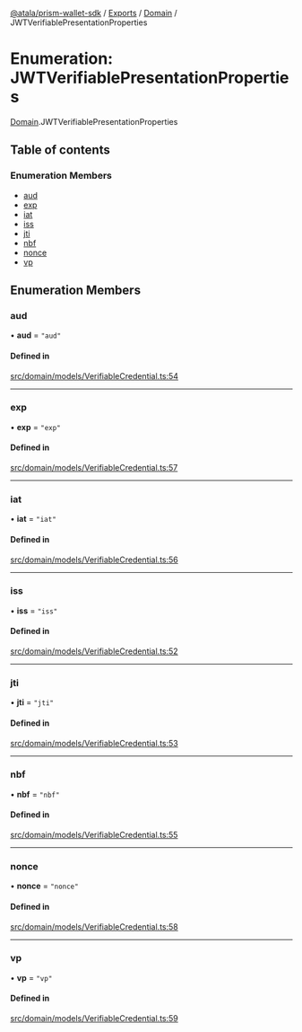[@atala/prism-wallet-sdk](../README.md) / [Exports](../modules.md) / [Domain](../modules/Domain.md) / JWTVerifiablePresentationProperties

# Enumeration: JWTVerifiablePresentationProperties

[Domain](../modules/Domain.md).JWTVerifiablePresentationProperties

## Table of contents

### Enumeration Members

- [aud](Domain.JWTVerifiablePresentationProperties.md#aud)
- [exp](Domain.JWTVerifiablePresentationProperties.md#exp)
- [iat](Domain.JWTVerifiablePresentationProperties.md#iat)
- [iss](Domain.JWTVerifiablePresentationProperties.md#iss)
- [jti](Domain.JWTVerifiablePresentationProperties.md#jti)
- [nbf](Domain.JWTVerifiablePresentationProperties.md#nbf)
- [nonce](Domain.JWTVerifiablePresentationProperties.md#nonce)
- [vp](Domain.JWTVerifiablePresentationProperties.md#vp)

## Enumeration Members

### aud

• **aud** = ``"aud"``

#### Defined in

[src/domain/models/VerifiableCredential.ts:54](https://github.com/input-output-hk/atala-prism-wallet-sdk-ts/blob/f8f2652/src/domain/models/VerifiableCredential.ts#L54)

___

### exp

• **exp** = ``"exp"``

#### Defined in

[src/domain/models/VerifiableCredential.ts:57](https://github.com/input-output-hk/atala-prism-wallet-sdk-ts/blob/f8f2652/src/domain/models/VerifiableCredential.ts#L57)

___

### iat

• **iat** = ``"iat"``

#### Defined in

[src/domain/models/VerifiableCredential.ts:56](https://github.com/input-output-hk/atala-prism-wallet-sdk-ts/blob/f8f2652/src/domain/models/VerifiableCredential.ts#L56)

___

### iss

• **iss** = ``"iss"``

#### Defined in

[src/domain/models/VerifiableCredential.ts:52](https://github.com/input-output-hk/atala-prism-wallet-sdk-ts/blob/f8f2652/src/domain/models/VerifiableCredential.ts#L52)

___

### jti

• **jti** = ``"jti"``

#### Defined in

[src/domain/models/VerifiableCredential.ts:53](https://github.com/input-output-hk/atala-prism-wallet-sdk-ts/blob/f8f2652/src/domain/models/VerifiableCredential.ts#L53)

___

### nbf

• **nbf** = ``"nbf"``

#### Defined in

[src/domain/models/VerifiableCredential.ts:55](https://github.com/input-output-hk/atala-prism-wallet-sdk-ts/blob/f8f2652/src/domain/models/VerifiableCredential.ts#L55)

___

### nonce

• **nonce** = ``"nonce"``

#### Defined in

[src/domain/models/VerifiableCredential.ts:58](https://github.com/input-output-hk/atala-prism-wallet-sdk-ts/blob/f8f2652/src/domain/models/VerifiableCredential.ts#L58)

___

### vp

• **vp** = ``"vp"``

#### Defined in

[src/domain/models/VerifiableCredential.ts:59](https://github.com/input-output-hk/atala-prism-wallet-sdk-ts/blob/f8f2652/src/domain/models/VerifiableCredential.ts#L59)
